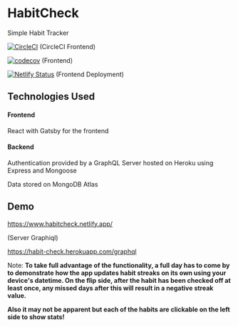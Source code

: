# HabitCheck
Simple Habit Tracker

[![CircleCI](https://circleci.com/gh/bchehraz/HabitCheck/tree/master.svg?style=svg)](https://circleci.com/gh/bchehraz/HabitCheck/tree/master) (CircleCI Frontend)

[![codecov](https://codecov.io/gh/bchehraz/HabitCheck/branch/master/graph/badge.svg?token=E4fl4A6gli)](https://codecov.io/gh/bchehraz/HabitCheck) (Frontend)

[![Netlify Status](https://api.netlify.com/api/v1/badges/c3b3fe58-a438-43e5-8c4e-f59d58ad74e7/deploy-status)](https://app.netlify.com/sites/habitcheck/deploys) (Frontend Deployment)

## Technologies Used

#### Frontend

React with Gatsby for the frontend

#### Backend

Authentication provided by a GraphQL Server hosted on Heroku using Express and Mongoose

Data stored on MongoDB Atlas

## Demo

https://www.habitcheck.netlify.app/

(Server Graphiql) 

https://habit-check.herokuapp.com/graphql

Note: **To take full advantage of the functionality, a full day has to come by to demonstrate how the app updates habit streaks on its own using your device's datetime. On the flip side, after the habit has been checked off at least once, any missed days after this will result in a negative streak value.**

**Also it may not be apparent but each of the habits are clickable on the left side to show stats!**
